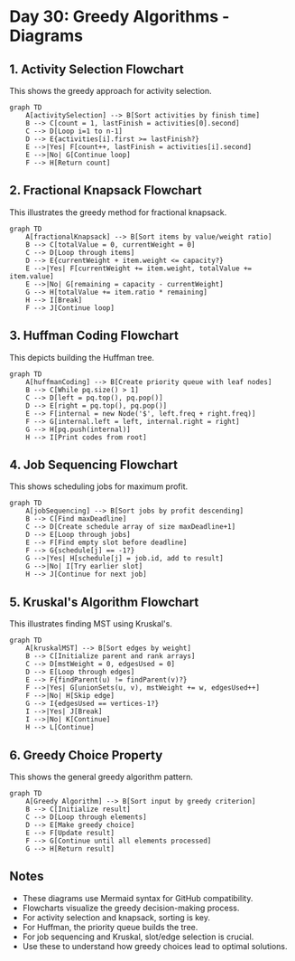 # Day 30: Greedy Algorithms - Diagrams

## 1. Activity Selection Flowchart

This shows the greedy approach for activity selection.

```mermaid
graph TD
    A[activitySelection] --> B[Sort activities by finish time]
    B --> C[count = 1, lastFinish = activities[0].second]
    C --> D[Loop i=1 to n-1]
    D --> E{activities[i].first >= lastFinish?}
    E -->|Yes| F[count++, lastFinish = activities[i].second]
    E -->|No| G[Continue loop]
    F --> H[Return count]
```

## 2. Fractional Knapsack Flowchart

This illustrates the greedy method for fractional knapsack.

```mermaid
graph TD
    A[fractionalKnapsack] --> B[Sort items by value/weight ratio]
    B --> C[totalValue = 0, currentWeight = 0]
    C --> D[Loop through items]
    D --> E{currentWeight + item.weight <= capacity?}
    E -->|Yes| F[currentWeight += item.weight, totalValue += item.value]
    E -->|No| G[remaining = capacity - currentWeight]
    G --> H[totalValue += item.ratio * remaining]
    H --> I[Break]
    F --> J[Continue loop]
```

## 3. Huffman Coding Flowchart

This depicts building the Huffman tree.

```mermaid
graph TD
    A[huffmanCoding] --> B[Create priority queue with leaf nodes]
    B --> C[While pq.size() > 1]
    C --> D[left = pq.top(), pq.pop()]
    D --> E[right = pq.top(), pq.pop()]
    E --> F[internal = new Node('$', left.freq + right.freq)]
    F --> G[internal.left = left, internal.right = right]
    G --> H[pq.push(internal)]
    H --> I[Print codes from root]
```

## 4. Job Sequencing Flowchart

This shows scheduling jobs for maximum profit.

```mermaid
graph TD
    A[jobSequencing] --> B[Sort jobs by profit descending]
    B --> C[Find maxDeadline]
    C --> D[Create schedule array of size maxDeadline+1]
    D --> E[Loop through jobs]
    E --> F[Find empty slot before deadline]
    F --> G{schedule[j] == -1?}
    G -->|Yes| H[schedule[j] = job.id, add to result]
    G -->|No| I[Try earlier slot]
    H --> J[Continue for next job]
```

## 5. Kruskal's Algorithm Flowchart

This illustrates finding MST using Kruskal's.

```mermaid
graph TD
    A[kruskalMST] --> B[Sort edges by weight]
    B --> C[Initialize parent and rank arrays]
    C --> D[mstWeight = 0, edgesUsed = 0]
    D --> E[Loop through edges]
    E --> F{findParent(u) != findParent(v)?}
    F -->|Yes| G[unionSets(u, v), mstWeight += w, edgesUsed++]
    F -->|No| H[Skip edge]
    G --> I{edgesUsed == vertices-1?}
    I -->|Yes| J[Break]
    I -->|No| K[Continue]
    H --> L[Continue]
```

## 6. Greedy Choice Property

This shows the general greedy algorithm pattern.

```mermaid
graph TD
    A[Greedy Algorithm] --> B[Sort input by greedy criterion]
    B --> C[Initialize result]
    C --> D[Loop through elements]
    D --> E[Make greedy choice]
    E --> F[Update result]
    F --> G[Continue until all elements processed]
    G --> H[Return result]
```

## Notes

- These diagrams use Mermaid syntax for GitHub compatibility.
- Flowcharts visualize the greedy decision-making process.
- For activity selection and knapsack, sorting is key.
- For Huffman, the priority queue builds the tree.
- For job sequencing and Kruskal, slot/edge selection is crucial.
- Use these to understand how greedy choices lead to optimal solutions.
